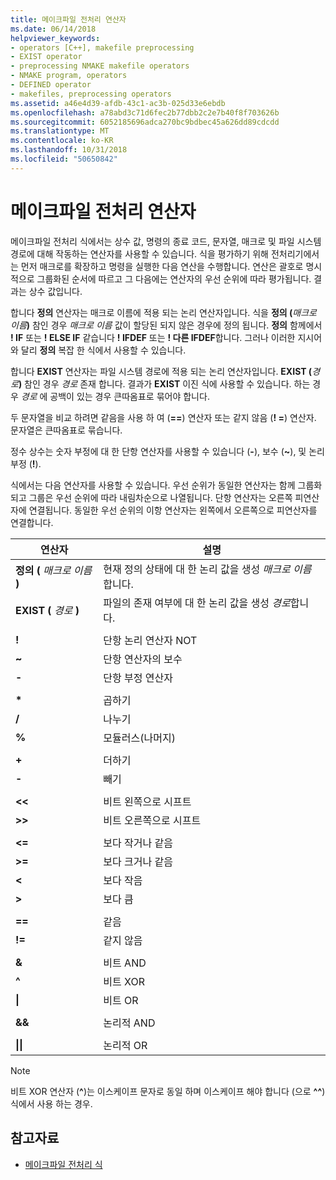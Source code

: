 ```yaml
---
title: 메이크파일 전처리 연산자
ms.date: 06/14/2018
helpviewer_keywords:
- operators [C++], makefile preprocessing
- EXIST operator
- preprocessing NMAKE makefile operators
- NMAKE program, operators
- DEFINED operator
- makefiles, preprocessing operators
ms.assetid: a46e4d39-afdb-43c1-ac3b-025d33e6ebdb
ms.openlocfilehash: a78abd3c71d6fec2b77dbb2c2e7b40f8f703626b
ms.sourcegitcommit: 6052185696adca270bc9bdbec45a626dd89cdcdd
ms.translationtype: MT
ms.contentlocale: ko-KR
ms.lasthandoff: 10/31/2018
ms.locfileid: "50650842"
---
```

# <a name="makefile-preprocessing-operators"></a>메이크파일 전처리 연산자

메이크파일 전처리 식에서는 상수 값, 명령의 종료 코드, 문자열, 매크로 및 파일 시스템 경로에 대해 작동하는 연산자를 사용할 수 있습니다. 식을 평가하기 위해 전처리기에서는 먼저 매크로를 확장하고 명령을 실행한 다음 연산을 수행합니다. 연산은 괄호로 명시적으로 그룹화된 순서에 따르고 그 다음에는 연산자의 우선 순위에 따라 평가됩니다. 결과는 상수 값입니다.

합니다 **정의** 연산자는 매크로 이름에 적용 되는 논리 연산자입니다. 식을 **정의 (**_매크로 이름_**)** 참인 경우 *매크로 이름* 값이 할당된 되지 않은 경우에 정의 됩니다. **정의** 함께에서 **! IF** 또는 **! ELSE IF** 같습니다 **! IFDEF** 또는 **! 다른 IFDEF**합니다. 그러나 이러한 지시어와 달리 **정의** 복잡 한 식에서 사용할 수 있습니다.

합니다 **EXIST** 연산자는 파일 시스템 경로에 적용 되는 논리 연산자입니다. **EXIST (**_경로_**)** 참인 경우 *경로* 존재 합니다. 결과가 **EXIST** 이진 식에 사용할 수 있습니다. 하는 경우 *경로* 에 공백이 있는 경우 큰따옴표로 묶어야 합니다.

두 문자열을 비교 하려면 같음을 사용 하 여 (**==**) 연산자 또는 같지 않음 (**! =**) 연산자. 문자열은 큰따옴표로 묶습니다.

정수 상수는 숫자 부정에 대 한 단항 연산자를 사용할 수 있습니다 (**-**), 보수 (**~**), 및 논리 부정 (**!**).

식에서는 다음 연산자를 사용할 수 있습니다. 우선 순위가 동일한 연산자는 함께 그룹화되고 그룹은 우선 순위에 따라 내림차순으로 나열됩니다. 단항 연산자는 오른쪽 피연산자에 연결됩니다. 동일한 우선 순위의 이항 연산자는 왼쪽에서 오른쪽으로 피연산자를 연결합니다.

|연산자|설명|
|--------------|-----------------|
|**정의 (** *매크로 이름* **)**|현재 정의 상태에 대 한 논리 값을 생성 *매크로 이름*합니다.|
|**EXIST (** *경로* **)**|파일의 존재 여부에 대 한 논리 값을 생성 *경로*합니다.|
|||
|**\!**|단항 논리 연산자 NOT|
|**~**|단항 연산자의 보수|
|**-**|단항 부정 연산자|
|||
|**&#42;**|곱하기|
|**/**|나누기|
|**%**|모듈러스(나머지)|
|||
|**+**|더하기|
|**-**|빼기|
|||
|**\<\<**|비트 왼쪽으로 시프트|
|**>>**|비트 오른쪽으로 시프트|
|||
|**\<=**|보다 작거나 같음|
|**>=**|보다 크거나 같음|
|**\<**|보다 작음|
|**>**|보다 큼|
|||
|**==**|같음|
|**\!=**|같지 않음|
|||
|**&**|비트 AND|
|**^**|비트 XOR|
|**&#124;**|비트 OR|
|||
|**&&**|논리적 AND|
|||
|**&#124;&#124;**|논리적 OR|

> [!NOTE]
> 비트 XOR 연산자 (**^**)는 이스케이프 문자로 동일 하며 이스케이프 해야 합니다 (으로 **^^**) 식에서 사용 하는 경우.

## <a name="see-also"></a>참고자료

- [메이크파일 전처리 식](../build/expressions-in-makefile-preprocessing.md)